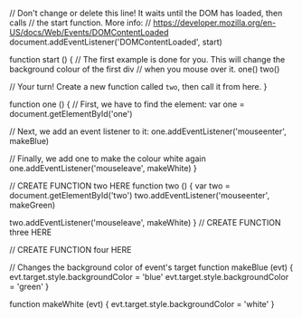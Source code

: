 // Don't change or delete this line! It waits until the DOM has loaded, then calls
// the start function. More info:
// https://developer.mozilla.org/en-US/docs/Web/Events/DOMContentLoaded
document.addEventListener('DOMContentLoaded', start)

function start () {
  // The first example is done for you. This will change the background colour of the first div
  // when you mouse over it.
  one()
  two()


  // Your turn! Create a new function called `two`, then call it from here.
}

function one () {
  // First, we have to find the element:
  var one = document.getElementById('one')

  // Next, we add an event listener to it:
  one.addEventListener('mouseenter', makeBlue)

  // Finally, we add one to make the colour white again
  one.addEventListener('mouseleave', makeWhite)
}

// CREATE FUNCTION two HERE
function two () {
  var two = document.getElementById('two')
  two.addEventListener('mouseenter', makeGreen)

  two.addEventListener('mouseleave', makeWhite)
}
// CREATE FUNCTION three HERE

// CREATE FUNCTION four HERE

// Changes the background color of event's target
function makeBlue (evt) {
  evt.target.style.backgroundColor = 'blue'
  evt.target.style.backgroundColor = 'green'
}

function makeWhite (evt) {
  evt.target.style.backgroundColor = 'white'
}
